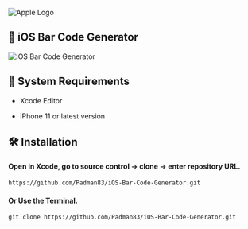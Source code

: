 ![Apple Logo](https://user-images.githubusercontent.com/45048950/73131198-bca1e580-4041-11ea-8f8d-ebfd844f0e64.png) 

## 📱 iOS Bar Code Generator

![iOS Bar Code Generator](https://user-images.githubusercontent.com/45048950/77667549-52fc7400-6fbd-11ea-8cf5-21110970a871.gif)

## 🧰 System Requirements

* Xcode Editor

* iPhone 11 or latest version

## 🛠️ Installation

#### Open in Xcode, go to source control -> clone -> enter repository URL.

```
https://github.com/Padman83/iOS-Bar-Code-Generator.git
```

#### Or Use the Terminal.

```
git clone https://github.com/Padman83/iOS-Bar-Code-Generator.git
```
